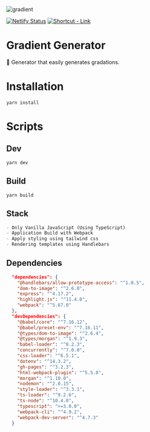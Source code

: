 ![gradient](https://user-images.githubusercontent.com/48292190/151842047-b09d2c8b-45a4-4e01-8fa7-8b42b097f2f5.png)

[![Netlify Status](https://api.netlify.com/api/v1/badges/b34388a8-c6b3-4467-8952-177c58045ecd/deploy-status)](https://app.netlify.com/sites/gradient-css/deploys)
[![Shortcut - Link](https://img.shields.io/badge/Made_with-JavaScript-blue?logo=javascript&logoColor=white)](https://gradient-css.netlify.app/)

# Gradient Generator

🎨 Generator that easily generates gradations.

# Installation

```console
yarn install
```

# Scripts

## Dev
```console
yarn dev
```

## Build
```console
yarn build
```


## Stack

```md 
- Only Vanilla JavaScript (Using TypeScript)
- Application Build with Webpack
- Apply styling using tailwind css
- Rendering templates using Handlebars
```


## Dependencies

```json
  "dependencies": {
    "@handlebars/allow-prototype-access": "^1.0.5",
    "dom-to-image": "^2.6.0",
    "express": "^4.17.2",
    "highlight.js": "^11.4.0",
    "webpack": "^5.67.0"
  },
  "devDependencies": {
    "@babel/core": "^7.16.12",
    "@babel/preset-env": "^7.16.11",
    "@types/dom-to-image": "^2.6.4",
    "@types/morgan": "^1.9.3",
    "babel-loader": "^8.2.3",
    "concurrently": "^7.0.0",
    "css-loader": "^6.5.1",
    "dotenv": "^14.3.2",
    "gh-pages": "^3.2.3",
    "html-webpack-plugin": "^5.5.0",
    "morgan": "^1.10.0",
    "nodemon": "^2.0.15",
    "style-loader": "^3.3.1",
    "ts-loader": "^9.2.6",
    "ts-node": "^10.4.0",
    "typescript": ">=3.0.0",
    "webpack-cli": "^4.9.2",
    "webpack-dev-server": "^4.7.3"
  }
```
